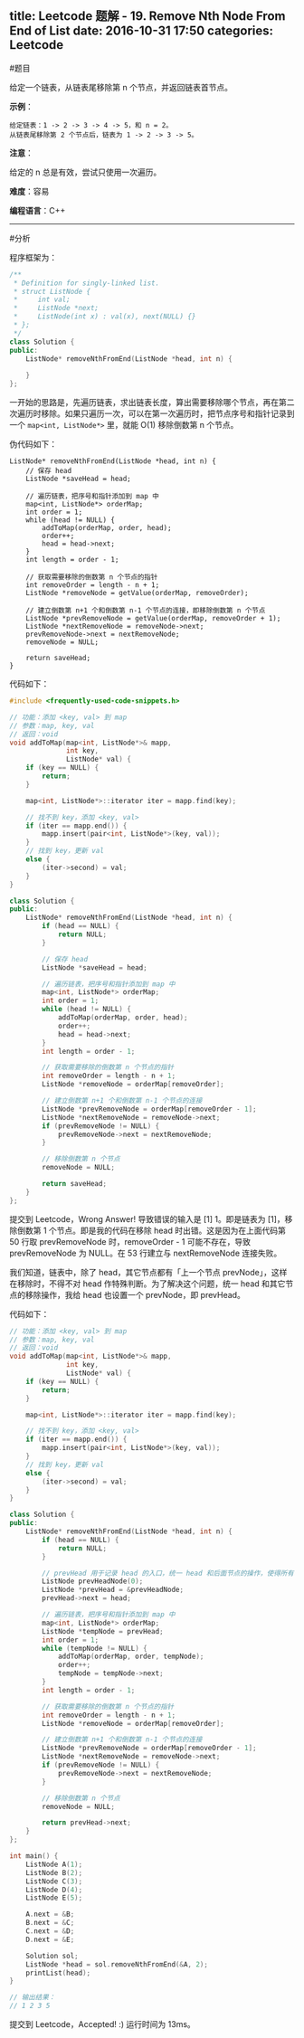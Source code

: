 title: Leetcode 题解 - 19. Remove Nth Node From End of List
date: 2016-10-31 17:50
categories: Leetcode
---

#题目

给定一个链表，从链表尾移除第 n 个节点，并返回链表首节点。

<!-- more -->

**示例**：

    给定链表：1 -> 2 -> 3 -> 4 -> 5，和 n = 2。
    从链表尾移除第 2 个节点后，链表为 1 -> 2 -> 3 -> 5。

**注意**：

给定的 n 总是有效，尝试只使用一次遍历。

**难度**：容易

**编程语言**：C++

---

#分析

程序框架为：

```cpp
/**
 * Definition for singly-linked list.
 * struct ListNode {
 *     int val;
 *     ListNode *next;
 *     ListNode(int x) : val(x), next(NULL) {}
 * };
 */
class Solution {
public:
    ListNode* removeNthFromEnd(ListNode *head, int n) {
        
    }
};
```

一开始的思路是，先遍历链表，求出链表长度，算出需要移除哪个节点，再在第二次遍历时移除。如果只遍历一次，可以在第一次遍历时，把节点序号和指针记录到一个 `map<int, ListNode*>` 里，就能 O(1) 移除倒数第 n 个节点。

伪代码如下：

```
ListNode* removeNthFromEnd(ListNode *head, int n) {
    // 保存 head
    ListNode *saveHead = head;

    // 遍历链表，把序号和指针添加到 map 中
    map<int, ListNode*> orderMap;
    int order = 1;
    while (head != NULL) {
        addToMap(orderMap, order, head);
        order++;
        head = head->next;
    }
    int length = order - 1;

    // 获取需要移除的倒数第 n 个节点的指针
    int removeOrder = length - n + 1;
    ListNode *removeNode = getValue(orderMap, removeOrder);

    // 建立倒数第 n+1 个和倒数第 n-1 个节点的连接，即移除倒数第 n 个节点
    ListNode *prevRemoveNode = getValue(orderMap, removeOrder + 1);
    ListNode *nextRemoveNode = removeNode->next;
    prevRemoveNode->next = nextRemoveNode;
    removeNode = NULL;

    return saveHead;
}
```

代码如下：

```cpp
#include <frequently-used-code-snippets.h>

// 功能：添加 <key, val> 到 map
// 参数：map, key, val
// 返回：void
void addToMap(map<int, ListNode*>& mapp,
              int key,
              ListNode* val) {
    if (key == NULL) {
        return;
    }

    map<int, ListNode*>::iterator iter = mapp.find(key);

    // 找不到 key，添加 <key, val>
    if (iter == mapp.end()) {
        mapp.insert(pair<int, ListNode*>(key, val));
    }
    // 找到 key，更新 val
    else {
        (iter->second) = val;
    }
}

class Solution {
public:
    ListNode* removeNthFromEnd(ListNode *head, int n) {
        if (head == NULL) {
            return NULL;
        }

        // 保存 head
        ListNode *saveHead = head;

        // 遍历链表，把序号和指针添加到 map 中
        map<int, ListNode*> orderMap;
        int order = 1;
        while (head != NULL) {
            addToMap(orderMap, order, head);
            order++;
            head = head->next;
        }
        int length = order - 1;

        // 获取需要移除的倒数第 n 个节点的指针
        int removeOrder = length - n + 1;
        ListNode *removeNode = orderMap[removeOrder];

        // 建立倒数第 n+1 个和倒数第 n-1 个节点的连接
        ListNode *prevRemoveNode = orderMap[removeOrder - 1];
        ListNode *nextRemoveNode = removeNode->next;
        if (prevRemoveNode != NULL) {
            prevRemoveNode->next = nextRemoveNode;
        }

        // 移除倒数第 n 个节点
        removeNode = NULL;

        return saveHead;
    }
};
```

提交到 Leetcode，Wrong Answer! 导致错误的输入是 [1] 1。即是链表为 [1]，移除倒数第 1 个节点。即是我的代码在移除 head 时出错。这是因为在上面代码第 50 行取 prevRemoveNode 时，removeOrder - 1 可能不存在，导致 prevRemoveNode 为 NULL。在 53 行建立与 nextRemoveNode 连接失败。

我们知道，链表中，除了 head，其它节点都有「上一个节点 prevNode」，这样在移除时，不得不对 head 作特殊判断。为了解决这个问题，统一 head 和其它节点的移除操作，我给 head 也设置一个 prevNode，即 prevHead。

代码如下：

```cpp
// 功能：添加 <key, val> 到 map
// 参数：map, key, val
// 返回：void
void addToMap(map<int, ListNode*>& mapp,
              int key,
              ListNode* val) {
    if (key == NULL) {
        return;
    }

    map<int, ListNode*>::iterator iter = mapp.find(key);

    // 找不到 key，添加 <key, val>
    if (iter == mapp.end()) {
        mapp.insert(pair<int, ListNode*>(key, val));
    }
    // 找到 key，更新 val
    else {
        (iter->second) = val;
    }
}

class Solution {
public:
    ListNode* removeNthFromEnd(ListNode *head, int n) {
        if (head == NULL) {
            return NULL;
        }

        // prevHead 用于记录 head 的入口，统一 head 和后面节点的操作，使得所有节点都有 prev 节点
        ListNode prevHeadNode(0);
        ListNode *prevHead = &prevHeadNode;
        prevHead->next = head;

        // 遍历链表，把序号和指针添加到 map 中
        map<int, ListNode*> orderMap;
        ListNode *tempNode = prevHead;
        int order = 1;
        while (tempNode != NULL) {
            addToMap(orderMap, order, tempNode);
            order++;
            tempNode = tempNode->next;
        }
        int length = order - 1;

        // 获取需要移除的倒数第 n 个节点的指针
        int removeOrder = length - n + 1;
        ListNode *removeNode = orderMap[removeOrder];

        // 建立倒数第 n+1 个和倒数第 n-1 个节点的连接
        ListNode *prevRemoveNode = orderMap[removeOrder - 1];
        ListNode *nextRemoveNode = removeNode->next;
        if (prevRemoveNode != NULL) {
            prevRemoveNode->next = nextRemoveNode;
        }

        // 移除倒数第 n 个节点
        removeNode = NULL;

        return prevHead->next;
    }
};

int main() {
    ListNode A(1);
    ListNode B(2);
    ListNode C(3);
    ListNode D(4);
    ListNode E(5);

    A.next = &B;
    B.next = &C;
    C.next = &D;
    D.next = &E;

    Solution sol;
    ListNode *head = sol.removeNthFromEnd(&A, 2);
    printList(head);
}

// 输出结果：
// 1 2 3 5
```

提交到 Leetcode，Accepted! :) 运行时间为 13ms。
